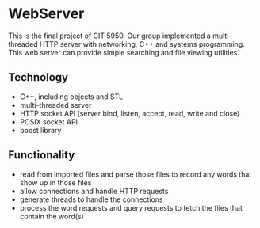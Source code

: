 # WebServer

This is the final project of CIT 5950. Our group implemented a multi-threaded HTTP server with networking, C++ and systems programming. This web server can provide simple searching and file viewing utilities. 

## Technology
* C++, including objects and STL
* multi-threaded server
* HTTP socket API (server bind, listen, accept, read, write and close)
* POSIX socket API
* boost library

## Functionality
* read from imported files and parse those files to record any words that show up in those files
* allow connections and handle HTTP requests
* generate threads to handle the connections
* process the word requests and query requests to fetch the files that contain the word(s)
